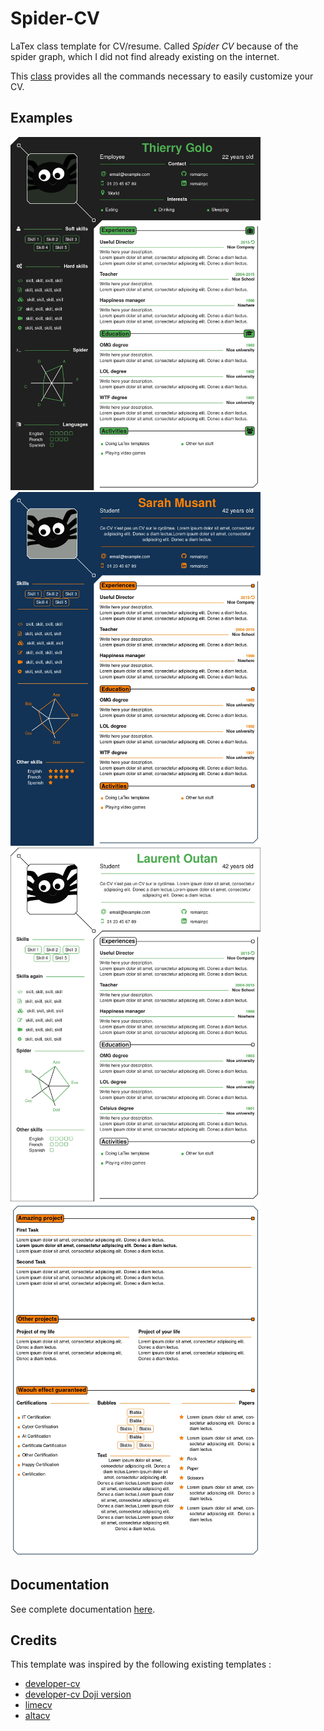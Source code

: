 # Spider-CV
LaTex class template for CV/resume.
Called _Spider CV_ because of the spider graph, which I did not find already existing on the internet.

This [class](spidercv.cls) provides all the commands necessary to easily customize your CV.

## Examples
[<img src="img/ex1.jpg" width="400">](example_1.tex)
[<img src="img/ex2.jpg" width="400">](example_2.tex)
[<img src="img/ex3.jpg" width="400">](example_3.tex)
[<img src="img/ex2_2.jpg" width="400">](example_2.tex)

## Documentation
See complete documentation [here](Documentation.md).


## Credits
This template was inspired by the following existing templates :
- [developer-cv](https://www.latextemplates.com/template/developer-cv)
- [developer-cv Doji version](https://fr.overleaf.com/latex/templates/doji-cv-template/qgrgkscqndms)
- [limecv](https://github.com/opieters/limecv)
- [altacv](https://github.com/liantze/AltaCV)
